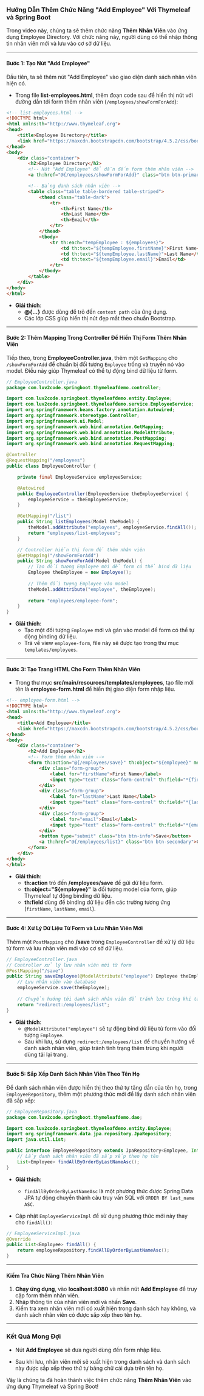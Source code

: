 ### Hướng Dẫn Thêm Chức Năng "Add Employee" Với Thymeleaf và Spring Boot

Trong video này, chúng ta sẽ thêm chức năng **Thêm Nhân Viên** vào ứng dụng Employee Directory. Với chức năng này, người dùng có thể nhập thông tin nhân viên mới và lưu vào cơ sở dữ liệu.

---

#### **Bước 1: Tạo Nút "Add Employee"**

Đầu tiên, ta sẽ thêm nút "Add Employee" vào giao diện danh sách nhân viên hiện có.

- Trong file **list-employees.html**, thêm đoạn code sau để hiển thị nút với đường dẫn tới form thêm nhân viên (`/employees/showFormForAdd`):

```html
<!-- list-employees.html -->
<!DOCTYPE html>
<html xmlns:th="http://www.thymeleaf.org">
<head>
    <title>Employee Directory</title>
    <link href="https://maxcdn.bootstrapcdn.com/bootstrap/4.5.2/css/bootstrap.min.css" rel="stylesheet">
</head>
<body>
    <div class="container">
        <h2>Employee Directory</h2>
        <!-- Nút "Add Employee" để dẫn đến form thêm nhân viên -->
        <a th:href="@{/employees/showFormForAdd}" class="btn btn-primary btn-sm mb-3">Add Employee</a>

        <!-- Bảng danh sách nhân viên -->
        <table class="table table-bordered table-striped">
            <thead class="table-dark">
                <tr>
                    <th>First Name</th>
                    <th>Last Name</th>
                    <th>Email</th>
                </tr>
            </thead>
            <tbody>
                <tr th:each="tempEmployee : ${employees}">
                    <td th:text="${tempEmployee.firstName}">First Name</td>
                    <td th:text="${tempEmployee.lastName}">Last Name</td>
                    <td th:text="${tempEmployee.email}">Email</td>
                </tr>
            </tbody>
        </table>
    </div>
</body>
</html>
```

- **Giải thích**:
  - **@{...}** được dùng để trỏ đến `context path` của ứng dụng.
  - Các lớp CSS giúp hiển thị nút đẹp mắt theo chuẩn Bootstrap.

---

#### **Bước 2: Thêm Mapping Trong Controller Để Hiển Thị Form Thêm Nhân Viên**

Tiếp theo, trong **EmployeeController.java**, thêm một `GetMapping` cho `/showFormForAdd` để chuẩn bị đối tượng `Employee` trống và truyền nó vào model. Điều này giúp Thymeleaf có thể tự động bind dữ liệu từ form.

```java
// EmployeeController.java
package com.luv2code.springboot.thymeleafdemo.controller;

import com.luv2code.springboot.thymeleafdemo.entity.Employee;
import com.luv2code.springboot.thymeleafdemo.service.EmployeeService;
import org.springframework.beans.factory.annotation.Autowired;
import org.springframework.stereotype.Controller;
import org.springframework.ui.Model;
import org.springframework.web.bind.annotation.GetMapping;
import org.springframework.web.bind.annotation.ModelAttribute;
import org.springframework.web.bind.annotation.PostMapping;
import org.springframework.web.bind.annotation.RequestMapping;

@Controller
@RequestMapping("/employees")
public class EmployeeController {

    private final EmployeeService employeeService;

    @Autowired
    public EmployeeController(EmployeeService theEmployeeService) {
        employeeService = theEmployeeService;
    }

    @GetMapping("/list")
    public String listEmployees(Model theModel) {
        theModel.addAttribute("employees", employeeService.findAll());
        return "employees/list-employees";
    }

    // Controller hiển thị form để thêm nhân viên
    @GetMapping("/showFormForAdd")
    public String showFormForAdd(Model theModel) {
        // Tạo đối tượng Employee mới để form có thể bind dữ liệu
        Employee theEmployee = new Employee();
        
        // Thêm đối tượng Employee vào model
        theModel.addAttribute("employee", theEmployee);
        
        return "employees/employee-form";
    }
}
```

- **Giải thích**:
  - Tạo một đối tượng `Employee` mới và gán vào model để form có thể tự động binding dữ liệu.
  - Trả về view `employee-form`, file này sẽ được tạo trong thư mục `templates/employees`.

---

#### **Bước 3: Tạo Trang HTML Cho Form Thêm Nhân Viên**

- Trong thư mục **src/main/resources/templates/employees**, tạo file mới tên là **employee-form.html** để hiển thị giao diện form nhập liệu.

```html
<!-- employee-form.html -->
<!DOCTYPE html>
<html xmlns:th="http://www.thymeleaf.org">
<head>
    <title>Add Employee</title>
    <link href="https://maxcdn.bootstrapcdn.com/bootstrap/4.5.2/css/bootstrap.min.css" rel="stylesheet">
</head>
<body>
    <div class="container">
        <h2>Add Employee</h2>
        <!-- Form thêm nhân viên -->
        <form th:action="@{/employees/save}" th:object="${employee}" method="post">
            <div class="form-group">
                <label for="firstName">First Name</label>
                <input type="text" class="form-control" th:field="*{firstName}" placeholder="First Name">
            </div>
            <div class="form-group">
                <label for="lastName">Last Name</label>
                <input type="text" class="form-control" th:field="*{lastName}" placeholder="Last Name">
            </div>
            <div class="form-group">
                <label for="email">Email</label>
                <input type="text" class="form-control" th:field="*{email}" placeholder="Email">
            </div>
            <button type="submit" class="btn btn-info">Save</button>
            <a th:href="@{/employees/list}" class="btn btn-secondary">Cancel</a>
        </form>
    </div>
</body>
</html>
```

- **Giải thích**:
  - **th:action** trỏ đến **/employees/save** để gửi dữ liệu form.
  - **th:object="${employee}"** là đối tượng model của form, giúp Thymeleaf tự động binding dữ liệu.
  - **th:field** dùng để binding dữ liệu đến các trường tương ứng (`firstName`, `lastName`, `email`).

---

#### **Bước 4: Xử Lý Dữ Liệu Từ Form và Lưu Nhân Viên Mới**

Thêm một `PostMapping` cho **/save** trong `EmployeeController` để xử lý dữ liệu từ form và lưu nhân viên mới vào cơ sở dữ liệu.

```java
// EmployeeController.java
// Controller xử lý lưu nhân viên mới từ form
@PostMapping("/save")
public String saveEmployee(@ModelAttribute("employee") Employee theEmployee) {
    // Lưu nhân viên vào database
    employeeService.save(theEmployee);
    
    // Chuyển hướng tới danh sách nhân viên để tránh lưu trùng khi tải lại trang
    return "redirect:/employees/list";
}
```

- **Giải thích**:
  - `@ModelAttribute("employee")` sẽ tự động bind dữ liệu từ form vào đối tượng `Employee`.
  - Sau khi lưu, sử dụng `redirect:/employees/list` để chuyển hướng về danh sách nhân viên, giúp tránh tình trạng thêm trùng khi người dùng tải lại trang.

---

#### **Bước 5: Sắp Xếp Danh Sách Nhân Viên Theo Tên Họ**

Để danh sách nhân viên được hiển thị theo thứ tự tăng dần của tên họ, trong `EmployeeRepository`, thêm một phương thức mới để lấy danh sách nhân viên đã sắp xếp:

```java
// EmployeeRepository.java
package com.luv2code.springboot.thymeleafdemo.dao;

import com.luv2code.springboot.thymeleafdemo.entity.Employee;
import org.springframework.data.jpa.repository.JpaRepository;
import java.util.List;

public interface EmployeeRepository extends JpaRepository<Employee, Integer> {
    // Lấy danh sách nhân viên đã sắp xếp theo họ tên
    List<Employee> findAllByOrderByLastNameAsc();
}
```

- **Giải thích**:
  - `findAllByOrderByLastNameAsc` là một phương thức được Spring Data JPA tự động chuyển thành câu truy vấn SQL với `ORDER BY last_name ASC`.

- Cập nhật `EmployeeServiceImpl` để sử dụng phương thức mới này thay cho `findAll()`:

```java
// EmployeeServiceImpl.java
@Override
public List<Employee> findAll() {
    return employeeRepository.findAllByOrderByLastNameAsc();
}
```

---

#### **Kiểm Tra Chức Năng Thêm Nhân Viên**

1. **Chạy ứng dụng**, vào **localhost:8080** và nhấn nút **Add Employee** để truy cập form thêm nhân viên.
2. Nhập thông tin của nhân viên mới và nhấn **Save**.
3. Kiểm tra xem nhân viên mới có xuất hiện trong danh sách hay không, và danh sách nhân viên có được sắp xếp theo tên họ.

---

### **Kết Quả Mong Đợi**

- Nút **Add Employee** sẽ đưa người dùng đến form nhập liệu.


- Sau khi lưu, nhân viên mới sẽ xuất hiện trong danh sách và danh sách này được sắp xếp theo thứ tự bảng chữ cái dựa trên tên họ.

Vậy là chúng ta đã hoàn thành việc thêm chức năng **Thêm Nhân Viên** vào ứng dụng Thymeleaf và Spring Boot!
